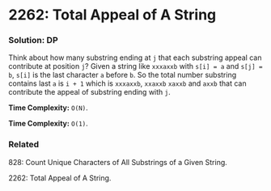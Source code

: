 # 2262: Total Appeal of A String

### Solution: DP
Think about how many substring ending at `j` that each substring appeal can contribute at position `j`? 
Given a string like `xxxaxxb` with `s[i] = a` and `s[j] = b`, `s[i]` is the last character `a` before `b`. 
So the total number substring contains last `a` is `i + 1` which is `xxxaxxb`, `xxaxxb` `xaxxb` and `axxb` that can contribute the appeal of substring ending with `j`.

**Time Complexity:** `O(N)`.

**Time Complexity:** `O(1)`.

### Related
828: Count Unique Characters of All Substrings of a Given String.

2262: Total Appeal of A String.